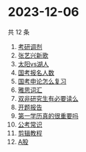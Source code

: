 # 2023-12-06

共 12 条

<!-- BEGIN -->
<!-- 最后更新时间 Wed Dec 06 2023 18:12:27 GMT+0800 (China Standard Time) -->

1. [考研调剂](https://www.zhihu.com/search?q=考研调剂)
1. [张艺兴新歌](https://www.zhihu.com/search?q=张艺兴新歌)
1. [太阳vs湖人](https://www.zhihu.com/search?q=太阳vs湖人)
1. [国考报名人数](https://www.zhihu.com/search?q=国考报名人数)
1. [国考申论怎么复习](https://www.zhihu.com/search?q=国考申论怎么复习)
1. [雅思词汇](https://www.zhihu.com/search?q=雅思词汇)
1. [双非研究生有必要读么](https://www.zhihu.com/search?q=双非研究生有必要读么)
1. [开题报告](https://www.zhihu.com/search?q=开题报告)
1. [第一学历真的很重要吗](https://www.zhihu.com/search?q=第一学历真的很重要吗)
1. [公考常识](https://www.zhihu.com/search?q=公考常识)
1. [剪辑教程](https://www.zhihu.com/search?q=剪辑教程)
1. [A股](https://www.zhihu.com/search?q=A股)

<!-- END -->
